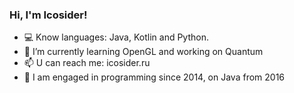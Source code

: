### Hi, I'm Icosider!

- 💻 Know languages: Java, Kotlin and Python.
- 🌱 I’m currently learning OpenGL and working on Quantum
- 📫 U can reach me: icosider.ru
- 📖 I am engaged in programming since 2014, on Java from 2016
